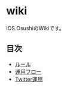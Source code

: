 # wiki

iOS OsushiのWikiです。

## 目次

- [ルール](./rules.md)
- [運用フロー](./operation-flow.md)
- [Twitter運用](./twitter-operation.md)
